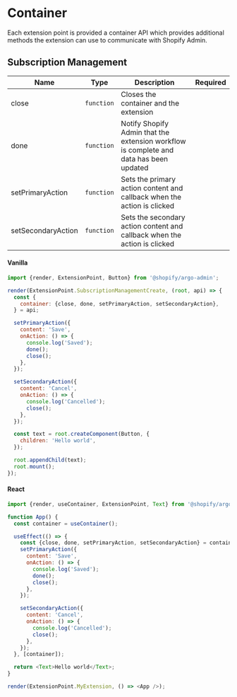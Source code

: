 # Container

Each extension point is provided a container API which provides additional methods the extension can use to communicate with Shopify Admin.

## Subscription Management

| Name               | Type       | Description                                                                            | Required |
| ------------------ | ---------- | -------------------------------------------------------------------------------------- | -------- |
| close              | `function` | Closes the container and the extension                                                 |          |
| done               | `function` | Notify Shopify Admin that the extension workflow is complete and data has been updated |          |
| setPrimaryAction   | `function` | Sets the primary action content and callback when the action is clicked                |          |
| setSecondaryAction | `function` | Sets the secondary action content and callback when the action is clicked              |          |

#### Vanilla

```js
import {render, ExtensionPoint, Button} from '@shopify/argo-admin';

render(ExtensionPoint.SubscriptionManagementCreate, (root, api) => {
  const {
    container: {close, done, setPrimaryAction, setSecondaryAction},
  } = api;

  setPrimaryAction({
    content: 'Save',
    onAction: () => {
      console.log('Saved');
      done();
      close();
    },
  });

  setSecondaryAction({
    content: 'Cancel',
    onAction: () => {
      console.log('Cancelled');
      close();
    },
  });

  const text = root.createComponent(Button, {
    children: 'Hello world',
  });

  root.appendChild(text);
  root.mount();
});
```

#### React

```js
import {render, useContainer, ExtensionPoint, Text} from '@shopify/argo-admin-react';

function App() {
  const container = useContainer();

  useEffect(() => {
    const {close, done, setPrimaryAction, setSecondaryAction} = container;
    setPrimaryAction({
      content: 'Save',
      onAction: () => {
        console.log('Saved');
        done();
        close();
      },
    });

    setSecondaryAction({
      content: 'Cancel',
      onAction: () => {
        console.log('Cancelled');
        close();
      },
    });
  }, [container]);

  return <Text>Hello world</Text>;
}

render(ExtensionPoint.MyExtension, () => <App />);
```
